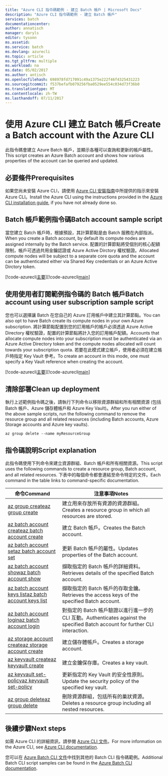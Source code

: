 ```yaml
---
title: "Azure CLI 指令碼範例 - 建立 Batch 帳戶 | Microsoft Docs"
description: "Azure CLI 指令碼範例 - 建立 Batch 帳戶"
services: batch
documentationcenter: 
author: annatisch
manager: daryls
editor: tysonn
ms.assetid: 
ms.service: batch
ms.devlang: azurecli
ms.topic: article
ms.tgt_pltfrm: multiple
ms.workload: na
ms.date: 05/02/2017
ms.author: antisch
ms.openlocfilehash: 698978fd717091c49a1375e222f46f4325431223
ms.sourcegitcommit: f537befafb079256fba0529ee554c034d73f36b0
ms.translationtype: MT
ms.contentlocale: zh-TW
ms.lasthandoff: 07/11/2017
---
```

# <a name="create-a-batch-account-with-the-azure-cli"></a><span data-ttu-id="dd5a8-103">使用 Azure CLI 建立 Batch 帳戶</span><span class="sxs-lookup"><span data-stu-id="dd5a8-103">Create a Batch account with the Azure CLI</span></span>

<span data-ttu-id="dd5a8-104">此指令碼會建立 Azure Batch 帳戶，並顯示各種可以查詢和更新的帳戶屬性。</span><span class="sxs-lookup"><span data-stu-id="dd5a8-104">This script creates an Azure Batch account and shows how various properties of the account can be queried and updated.</span></span>

## <a name="prerequisites"></a><span data-ttu-id="dd5a8-105">必要條件</span><span class="sxs-lookup"><span data-stu-id="dd5a8-105">Prerequisites</span></span>

<span data-ttu-id="dd5a8-106">如果您尚未安裝 Azure CLI，請使用 [Azure CLI 安裝指南](https://docs.microsoft.com/cli/azure/install-azure-cli)中所提供的指示來安裝 Azure CLI。</span><span class="sxs-lookup"><span data-stu-id="dd5a8-106">Install the Azure CLI using the instructions provided in the [Azure CLI installation guide](https://docs.microsoft.com/cli/azure/install-azure-cli), if you have not already done so.</span></span>

## <a name="batch-account-sample-script"></a><span data-ttu-id="dd5a8-107">Batch 帳戶範例指令碼</span><span class="sxs-lookup"><span data-stu-id="dd5a8-107">Batch account sample script</span></span>

<span data-ttu-id="dd5a8-108">當您建立 Batch 帳戶時，根據預設，其計算節點是由 Batch 服務在內部指派。</span><span class="sxs-lookup"><span data-stu-id="dd5a8-108">When you create a Batch account, by default its compute nodes are assigned internally by the Batch service.</span></span> <span data-ttu-id="dd5a8-109">配置的計算節點將受個別的核心配額限制，帳戶可透過共用金鑰認證或 Azure Active Dirctory 權杖驗證。</span><span class="sxs-lookup"><span data-stu-id="dd5a8-109">Allocated compute nodes will be subject to a separate core quota and the account can be authenticated either via Shared Key credentials or an Azure Active Dirctory token.</span></span>

<span data-ttu-id="dd5a8-110">[!code-azurecli[主要](../../../cli_scripts/batch/create-account/create-account.sh "建立帳戶")]</span><span class="sxs-lookup"><span data-stu-id="dd5a8-110">[!code-azurecli[main](../../../cli_scripts/batch/create-account/create-account.sh "Create Account")]</span></span>

## <a name="batch-account-using-user-subscription-sample-script"></a><span data-ttu-id="dd5a8-111">使用使用者訂閱範例指令碼的 Batch 帳戶</span><span class="sxs-lookup"><span data-stu-id="dd5a8-111">Batch account using user subscription sample script</span></span>

<span data-ttu-id="dd5a8-112">您也可以選擇讓 Batch 在您自己的 Azure 訂用帳戶中建立其計算節點。</span><span class="sxs-lookup"><span data-stu-id="dd5a8-112">You can also opt to have Batch create its compute nodes in your own Azure subscription.</span></span>
<span data-ttu-id="dd5a8-113">將計算節點配置到您的訂用帳戶的帳戶必須透過 Azure Active Directory 權杖驗證，配置的計算節點將計入您的訂用帳戶配額。</span><span class="sxs-lookup"><span data-stu-id="dd5a8-113">Accounts that allocate compute nodes into your subscription must be authenticated via an Azure Active Directory token and the compute nodes allocated will count towards your subscription quota.</span></span> <span data-ttu-id="dd5a8-114">若要在此模式建立帳戶，使用者必須在建立帳戶時指定 Key Vault 參考。</span><span class="sxs-lookup"><span data-stu-id="dd5a8-114">To create an account in this mode, one must specify a Key Vault reference when creating the account.</span></span>

<span data-ttu-id="dd5a8-115">[!code-azurecli[主要](../../../cli_scripts/batch/create-account/create-account-user-subscription.sh  "使用使用者訂用帳戶建立帳戶")]</span><span class="sxs-lookup"><span data-stu-id="dd5a8-115">[!code-azurecli[main](../../../cli_scripts/batch/create-account/create-account-user-subscription.sh  "Create Account using User Subscription")]</span></span>

## <a name="clean-up-deployment"></a><span data-ttu-id="dd5a8-116">清除部署</span><span class="sxs-lookup"><span data-stu-id="dd5a8-116">Clean up deployment</span></span>

<span data-ttu-id="dd5a8-117">執行上述範例指令碼之後，請執行下列命令以移除資源群組和所有相關資源 (包括 Batch 帳戶、Azure 儲存體帳戶和 Azure Key Vault)。</span><span class="sxs-lookup"><span data-stu-id="dd5a8-117">After you run either of the above sample scripts, run the following command to remove the resource group and all related resources (including Batch accounts, Azure Storage accounts and Azure key vaults).</span></span>

```azurecli
az group delete --name myResourceGroup
```

## <a name="script-explanation"></a><span data-ttu-id="dd5a8-118">指令碼說明</span><span class="sxs-lookup"><span data-stu-id="dd5a8-118">Script explanation</span></span>

<span data-ttu-id="dd5a8-119">此指令碼使用下列命令來建立資源群組、Batch 帳戶和所有相關資源。</span><span class="sxs-lookup"><span data-stu-id="dd5a8-119">This script uses the following commands to create a resource group, Batch account, and all related resources.</span></span> <span data-ttu-id="dd5a8-120">下表中的每個命令都會連結至命令特定的文件。</span><span class="sxs-lookup"><span data-stu-id="dd5a8-120">Each command in the table links to command-specific documentation.</span></span>

| <span data-ttu-id="dd5a8-121">命令</span><span class="sxs-lookup"><span data-stu-id="dd5a8-121">Command</span></span> | <span data-ttu-id="dd5a8-122">注意事項</span><span class="sxs-lookup"><span data-stu-id="dd5a8-122">Notes</span></span> |
|---|---|
| [<span data-ttu-id="dd5a8-123">az group create</span><span class="sxs-lookup"><span data-stu-id="dd5a8-123">az group create</span></span>](https://docs.microsoft.com/cli/azure/group#create) | <span data-ttu-id="dd5a8-124">建立用來存放所有資源的資源群組。</span><span class="sxs-lookup"><span data-stu-id="dd5a8-124">Creates a resource group in which all resources are stored.</span></span> |
| [<span data-ttu-id="dd5a8-125">az batch account create</span><span class="sxs-lookup"><span data-stu-id="dd5a8-125">az batch account create</span></span>](https://docs.microsoft.com/cli/azure/batch/account#create) | <span data-ttu-id="dd5a8-126">建立 Batch 帳戶。</span><span class="sxs-lookup"><span data-stu-id="dd5a8-126">Creates the Batch account.</span></span>  |
| [<span data-ttu-id="dd5a8-127">az batch account set</span><span class="sxs-lookup"><span data-stu-id="dd5a8-127">az batch account set</span></span>](https://docs.microsoft.com/cli/azure/batch/account#set) | <span data-ttu-id="dd5a8-128">更新 Batch 帳戶的屬性。</span><span class="sxs-lookup"><span data-stu-id="dd5a8-128">Updates properties of the Batch account.</span></span>  |
| [<span data-ttu-id="dd5a8-129">az batch account show</span><span class="sxs-lookup"><span data-stu-id="dd5a8-129">az batch account show</span></span>](https://docs.microsoft.com/cli/azure/batch/account#show) | <span data-ttu-id="dd5a8-130">擷取指定的 Batch 帳戶的詳細資料。</span><span class="sxs-lookup"><span data-stu-id="dd5a8-130">Retrieves details of the specified Batch account.</span></span>  |
| [<span data-ttu-id="dd5a8-131">az batch account keys list</span><span class="sxs-lookup"><span data-stu-id="dd5a8-131">az batch account keys list</span></span>](https://docs.microsoft.com/cli/azure/batch/account/keys#list) | <span data-ttu-id="dd5a8-132">擷取指定的 Batch 帳戶的存取金鑰。</span><span class="sxs-lookup"><span data-stu-id="dd5a8-132">Retrieves the access keys of the specified Batch account.</span></span>  |
| [<span data-ttu-id="dd5a8-133">az batch account login</span><span class="sxs-lookup"><span data-stu-id="dd5a8-133">az batch account login</span></span>](https://docs.microsoft.com/cli/azure/batch/account#login) | <span data-ttu-id="dd5a8-134">對指定的 Batch 帳戶驗證以進行進一步的 CLI 互動。</span><span class="sxs-lookup"><span data-stu-id="dd5a8-134">Authenticates against the specified Batch account for further CLI interaction.</span></span>  |
| [<span data-ttu-id="dd5a8-135">az storage account create</span><span class="sxs-lookup"><span data-stu-id="dd5a8-135">az storage account create</span></span>](https://docs.microsoft.com/cli/azure/storage/account#create) | <span data-ttu-id="dd5a8-136">建立儲存體帳戶。</span><span class="sxs-lookup"><span data-stu-id="dd5a8-136">Creates a storage account.</span></span> |
| [<span data-ttu-id="dd5a8-137">az keyvault create</span><span class="sxs-lookup"><span data-stu-id="dd5a8-137">az keyvault create</span></span>](https://docs.microsoft.com/cli/azure/keyvault#create) | <span data-ttu-id="dd5a8-138">建立金鑰保存庫。</span><span class="sxs-lookup"><span data-stu-id="dd5a8-138">Creates a key vault.</span></span> |
| [<span data-ttu-id="dd5a8-139">az keyvault set-policy</span><span class="sxs-lookup"><span data-stu-id="dd5a8-139">az keyvault set-policy</span></span>](https://docs.microsoft.com/cli/azure/keyvault#set-policy) | <span data-ttu-id="dd5a8-140">更新指定的 Key Vault 的安全性原則。</span><span class="sxs-lookup"><span data-stu-id="dd5a8-140">Update the security policy of the specified key vault.</span></span> |
| [<span data-ttu-id="dd5a8-141">az group delete</span><span class="sxs-lookup"><span data-stu-id="dd5a8-141">az group delete</span></span>](https://docs.microsoft.com/cli/azure/group#delete) | <span data-ttu-id="dd5a8-142">刪除資源群組，包括所有的巢狀資源。</span><span class="sxs-lookup"><span data-stu-id="dd5a8-142">Deletes a resource group including all nested resources.</span></span> |

## <a name="next-steps"></a><span data-ttu-id="dd5a8-143">後續步驟</span><span class="sxs-lookup"><span data-stu-id="dd5a8-143">Next steps</span></span>

<span data-ttu-id="dd5a8-144">如需 Azure CLI 的詳細資訊，請參閱 [Azure CLI 文件](https://docs.microsoft.com/cli/azure/overview)。</span><span class="sxs-lookup"><span data-stu-id="dd5a8-144">For more information on the Azure CLI, see [Azure CLI documentation](https://docs.microsoft.com/cli/azure/overview).</span></span>

<span data-ttu-id="dd5a8-145">您可以在 [Azure Batch CLI 文件](../batch-cli-samples.md)中找到其他的 Batch CLI 指令碼範例。</span><span class="sxs-lookup"><span data-stu-id="dd5a8-145">Additional Batch CLI script samples can be found in the [Azure Batch CLI documentation](../batch-cli-samples.md).</span></span>
